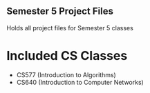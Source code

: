 ## Semester 5 Project Files
Holds all project files for Semester 5 classes

# Included CS Classes
- CS577 (Introduction to Algorithms)
- CS640 (Introduction to Computer Networks)
